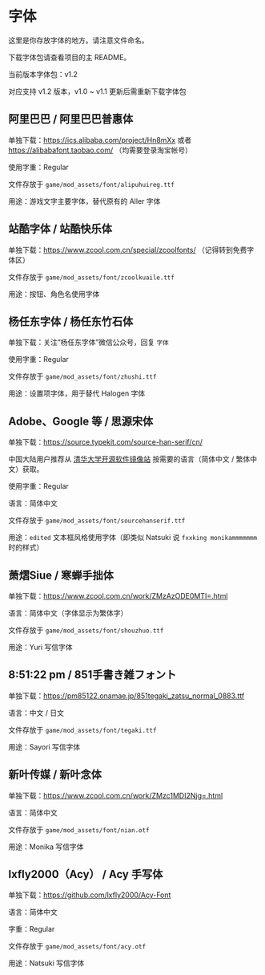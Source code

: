 # 字体

这里是你存放字体的地方。请注意文件命名。

下载字体包请查看项目的主 README。

当前版本字体包：v1.2

对应支持 v1.2 版本，v1.0 ~ v1.1 更新后需重新下载字体包

## 阿里巴巴 / 阿里巴巴普惠体
单独下载：https://ics.alibaba.com/project/Hn8mXx 或者 https://alibabafont.taobao.com/ （均需要登录淘宝帐号）

使用字重：Regular

文件存放于 `game/mod_assets/font/alipuhuireg.ttf`

用途：游戏文字主要字体，替代原有的 Aller 字体

## 站酷字体 / 站酷快乐体
单独下载：https://www.zcool.com.cn/special/zcoolfonts/ （记得转到免费字体区）

文件存放于 `game/mod_assets/font/zcoolkuaile.ttf`

用途：按钮、角色名使用字体

## 杨任东字体 / 杨任东竹石体
单独下载：关注“杨任东字体”微信公众号，回复 `字体`

使用字重：Regular

文件存放于 `game/mod_assets/font/zhushi.ttf`

用途：设置项字体，用于替代 Halogen 字体

## Adobe、Google 等 / 思源宋体
单独下载：https://source.typekit.com/source-han-serif/cn/

中国大陆用户推荐从 [清华大学开源软件镜像站](https://mirrors.tuna.tsinghua.edu.cn/adobe-fonts/source-han-serif/) 按需要的语言（简体中文 / 繁体中文）获取。

使用字重：Regular

语言：简体中文

文件存放于 `game/mod_assets/font/sourcehanserif.ttf`

用途：`edited` 文本框风格使用字体（即类似 Natsuki 说 `fxxking monikammmmmmm` 时的样式）

## 萧熠Siue / 寒蝉手拙体

单独下载：https://www.zcool.com.cn/work/ZMzAzODE0MTI=.html

语言：简体中文（字体显示为繁体字）

文件存放于 `game/mod_assets/font/shouzhuo.ttf`

用途：Yuri 写信字体

## 8:51:22 pm / 851手書き雑フォント

单独下载：https://pm85122.onamae.jp/851tegaki_zatsu_normal_0883.ttf

语言：中文 / 日文

文件存放于 `game/mod_assets/font/tegaki.ttf`

用途：Sayori 写信字体

## 新叶传媒 / 新叶念体

单独下载：https://www.zcool.com.cn/work/ZMzc1MDI2Njg=.html

语言：简体中文

文件存放于 `game/mod_assets/font/nian.otf`

用途：Monika 写信字体

## lxfly2000（Acy） / Acy 手写体

单独下载：https://github.com/lxfly2000/Acy-Font

语言：简体中文

字重：Regular

文件存放于 `game/mod_assets/font/acy.otf`

用途：Natsuki 写信字体
